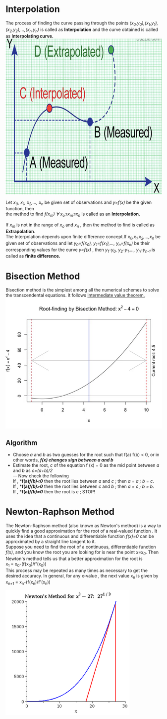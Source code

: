 # Interpolation
The process of finding the curve passing through the points *(x<sub>0</sub>,y<sub>0</sub>),(x<sub>1</sub>,y<sub>1</sub>),(x<sub>2</sub>,y<sub>2</sub>),...,(x<sub>n</sub>,y<sub>n</sub>)* is called as **Interpolation** and the curve obtained is called as **Interpolating curve.**  
<img src="https://github.com/pulkitchandel/Probalistic-Algorithms-in-MATLAB/blob/edit/interpol.PNG" width="600" height="500" />

Let *x<sub>0</sub>, x<sub>1</sub>, x<sub>2</sub>,..., x<sub>n</sub>* be given set of observations and *y=f(x)* be the given function, then  
the method to find *f(x<sub>m</sub>) ∀ x<sub>o</sub>≤x<sub>m</sub>≤x<sub>n</sub>* is called as an **Interpolation.** 

If *x<sub>m</sub>* is not in the range of *x<sub>o</sub>* and *x<sub>n</sub>* , then the method to find is called as **Extrapolation**.  
The Interpolation depends upon finite difference concept.If *x<sub>0</sub>,x<sub>1</sub>,x<sub>2</sub>,...,x<sub>n</sub>* be given set of observations and let *y<sub>0</sub>=f(x<sub>0</sub>), y<sub>1</sub>=f(x<sub>1</sub>),..., y<sub>n</sub>=f(x<sub>n</sub>)* be their corresponding values for the curve *y=f(x)* , then *y<sub>1</sub>-y<sub>0</sub>, y<sub>2</sub>-y<sub>1</sub>,..., y<sub>n</sub>-y<sub>n-1</sub>* is called as **finite difference.**

# Bisection Method
Bisection method is the simplest among all the numerical schemes to solve the transcendental equations. It follows [Intermediate value theorem.](https://www.mathsisfun.com/algebra/intermediate-value-theorem.html)  
![](https://github.com/pulkitchandel/Probalistic-Algorithms-in-MATLAB/blob/edit/demo-a.gif)
## Algorithm
- Choose *a* and *b* as two guesses for the root such that f(a) f(b) < 0, or in other words, ***f(x) changes sign between a and b***
- Estimate the root, *c* of the equation f (x) = 0 as the mid point between *a* and *b* as *c=(a+b)/2*  
-- Now check the following  
    If , ***f(a)*f(b)<0*** then the root lies between *a* and *c* ; then *a = a ; b = c*.  
    If , ***f(a)*f(b)>0*** then the root lies between *c* and *b* ; then *a = c ; b = b*.  
    If , ***f(a)*f(b)=0*** then the root is *c* ; STOP!  

# Newton-Raphson Method  
The Newton-Raphson method (also known as Newton's method) is a way to quickly find a good approximation for the root of a real-valued function . It uses the idea that a continuous and differentiable function *f(x)=0* can be approximated by a straight line tangent to it.  
Suppose you need to find the root of a continuous, differentiable function *f(x)*, and you know the root you are looking for is near the point *x=x<sub>0</sub>*. Then Newton's method tells us that a better approximation for the root is  
        x<sub>1</sub> = x<sub>0</sub>-(f(x<sub>0</sub>)/f'(x<sub>0</sub>))  
  This process may be repeated as many times as necessary to get the desired accuracy. In general, for any x-value , the next value x<sub>n</sub> is given by  
  x<sub>n+1</sub> = x<sub>n</sub>-(f(x<sub>n</sub>)/f'(x<sub>n</sub>))

![](https://github.com/pulkitchandel/Probalistic-Algorithms-in-MATLAB/blob/edit/cube_root_27_anim.gif)
